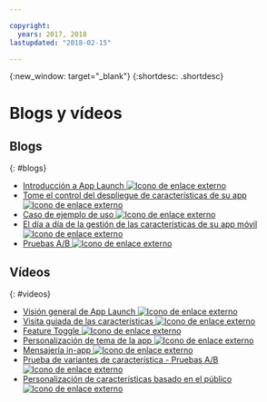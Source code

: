 ```yaml
---

copyright:
  years: 2017, 2018
lastupdated: "2018-02-15"

---
```


{:new_window: target="_blank"}
{:shortdesc: .shortdesc}


# Blogs y vídeos

## Blogs
{: #blogs}

* <a href="https://www.ibm.com/blogs/bluemix/2018/02/app-launch-beta-now-available/" target="_blank">Introducción a App Launch <img src="../../icons/launch-glyph.svg" alt="Icono de enlace externo"></a>
* <a href="https://www.ibm.com/blogs/bluemix/2017/10/take-control-app-feature-rollout-measure-effectiveness-using-ibm-cloud-app-launch-service/" target="_blank">Tome el control del despliegue de características de su app<img src="../../icons/launch-glyph.svg" alt="Icono de enlace externo"></a>
* <a href="https://www.ibm.com/blogs/bluemix/2018/01/app-launch-ibm-cloud-services/" target="_blank">Caso de ejemplo de uso  <img src="../../icons/launch-glyph.svg" alt="Icono de enlace externo"></a>
* <a href="https://www.ibm.com/blogs/bluemix/2018/02/day-life-dealing-mobile-app-features/" target="_blank">El día a día de la gestión de las características de su app móvil <img src="../../icons/launch-glyph.svg" alt="Icono de enlace externo"></a>
* <a href="https://admin.blogs.prd.ibm.event.ibm.com/blogs/bluemix/2018/02/ab-testing-using-app-launch-ibm-cloud-services/" target="_blank">Pruebas A/B <img src="../../icons/launch-glyph.svg" alt="Icono de enlace externo"></a>


## Vídeos
{: #videos}

* <a href="https://www.youtube.com/watch?v=xsYygH7KQLg" target="_blank">Visión general de App Launch <img src="../../icons/launch-glyph.svg" alt="Icono de enlace externo"></a>
* <a href="https://www.youtube.com/watch?v=dq8_THTRYiQ" target="_blank"> Visita guiada de las características <img src="../../icons/launch-glyph.svg" alt="Icono de enlace externo"></a>
* <a href="https://www.youtube.com/watch?v=esdL2r5JqQY" target="_blank"> Feature Toggle <img src="../../icons/launch-glyph.svg" alt="Icono de enlace externo"></a>
* <a href="https://www.youtube.com/watch?v=Fd3Dw53Vy18" target="_blank">Personalización de tema de la app <img src="../../icons/launch-glyph.svg" alt="Icono de enlace externo"></a>
* <a href="https://www.youtube.com/watch?v=qs0ovIGEKpw" target="_blank">Mensajería in-app <img src="../../icons/launch-glyph.svg" alt="Icono de enlace externo"></a>
* <a href="https://www.youtube.com/watch?v=9qsXz0mz_04" target="_blank"> Prueba de variantes de característica - Pruebas A/B <img src="../../icons/launch-glyph.svg" alt="Icono de enlace externo"></a>
* <a href="https://www.youtube.com/watch?v=ISgWqQv9iIw" target="_blank"> Personalización de características basado en el público <img src="../../icons/launch-glyph.svg" alt="Icono de enlace externo"></a>
